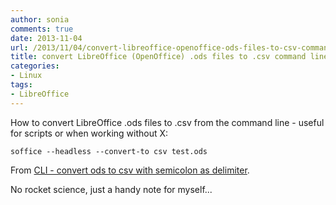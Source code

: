 ```yaml
---
author: sonia
comments: true
date: 2013-11-04
url: /2013/11/04/convert-libreoffice-openoffice-ods-files-to-csv-command-line/
title: convert LibreOffice (OpenOffice) .ods files to .csv command line
categories:
- Linux
tags:
- LibreOffice
---
```


How to convert LibreOffice .ods files to .csv from the command line - useful for scripts or when working without X:

`soffice --headless --convert-to csv test.ods`

From [CLI - convert ods to csv with semicolon as delimiter](http://ask.libreoffice.org/en/question/21916/cli-convert-ods-to-csv-with-semicolon-as-delimiter/).

No rocket science, just a handy note for myself...
